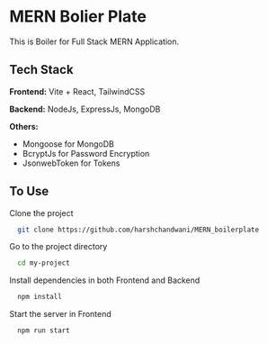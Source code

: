 
# MERN Bolier Plate

This is Boiler for Full Stack MERN Application.



## Tech Stack

**Frontend:** Vite + React, TailwindCSS

**Backend:** NodeJs, ExpressJs, MongoDB

**Others:** 

- Mongoose for MongoDB 
- BcryptJs for Password Encryption
- JsonwebToken for Tokens 


## To Use

Clone the project

```bash
  git clone https://github.com/harshchandwani/MERN_boilerplate
```

Go to the project directory

```bash
  cd my-project
```

Install dependencies in both Frontend and Backend

```bash
  npm install
```

Start the server in Frontend

```bash
  npm run start
```


